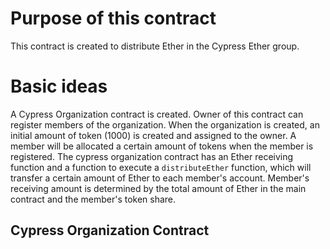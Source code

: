 # Purpose of this contract

This contract is created to distribute Ether in the Cypress Ether group.

# Basic ideas

A Cypress Organization contract is created. Owner of this contract can register members of the organization. When the organization is created,
an initial amount of token (1000) is created and assigned to the owner. A member will be allocated a certain amount of tokens when the
member is registered. The cypress organization contract has an Ether receiving function and a function to execute a `distributeEther` function,
which will transfer a certain amount of Ether to each member's account. Member's receiving amount is determined by the total amount of Ether
in the main contract and the member's token share.

## Cypress Organization Contract
